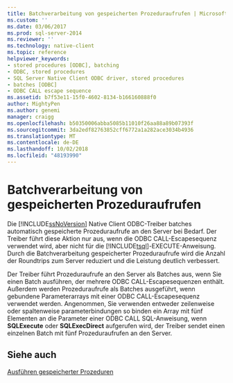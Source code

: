```yaml
---
title: Batchverarbeitung von gespeicherten Prozeduraufrufen | Microsoft-Dokumentation
ms.custom: ''
ms.date: 03/06/2017
ms.prod: sql-server-2014
ms.reviewer: ''
ms.technology: native-client
ms.topic: reference
helpviewer_keywords:
- stored procedures [ODBC], batching
- ODBC, stored procedures
- SQL Server Native Client ODBC driver, stored procedures
- batches [ODBC]
- ODBC CALL escape sequence
ms.assetid: b7f53e11-15f0-4602-8134-b166160888f0
author: MightyPen
ms.author: genemi
manager: craigg
ms.openlocfilehash: b50350006abba5085b11010f26aa88a89b07393f
ms.sourcegitcommit: 3da2edf82763852cff6772a1a282ace3034b4936
ms.translationtype: MT
ms.contentlocale: de-DE
ms.lasthandoff: 10/02/2018
ms.locfileid: "48193990"
---
```

# <a name="batching-stored-procedure-calls"></a>Batchverarbeitung von gespeicherten Prozeduraufrufen
  Die [!INCLUDE[ssNoVersion](../../includes/ssnoversion-md.md)] Native Client ODBC-Treiber batches automatisch gespeicherte Prozeduraufrufe an den Server bei Bedarf. Der Treiber führt diese Aktion nur aus, wenn die ODBC CALL-Escapesequenz verwendet wird, aber nicht für die [!INCLUDE[tsql](../../includes/tsql-md.md)]-EXECUTE-Anweisung. Durch die Batchverarbeitung gespeicherter Prozeduraufrufe wird die Anzahl der Roundtrips zum Server reduziert und die Leistung deutlich verbessert.  
  
 Der Treiber führt Prozeduraufrufe an den Server als Batches aus, wenn Sie einen Batch ausführen, der mehrere ODBC CALL-Escapesequenzen enthält. Außerdem werden Prozeduraufrufe als Batches ausgeführt, wenn gebundene Parameterarrays mit einer ODBC CALL-Escapesequenz verwendet werden. Angenommen, Sie verwenden entweder zeilenweise oder spaltenweise parameterbindungen so binden ein Array mit fünf Elementen an die Parameter einer ODBC CALL SQL-Anweisung, wenn **SQLExecute** oder **SQLExecDirect** aufgerufen wird, der Treiber sendet einen einzelnen Batch mit fünf Prozeduraufrufen an den Server.  
  
## <a name="see-also"></a>Siehe auch  
 [Ausführen gespeicherter Prozeduren](running-stored-procedures.md)  
  
  
